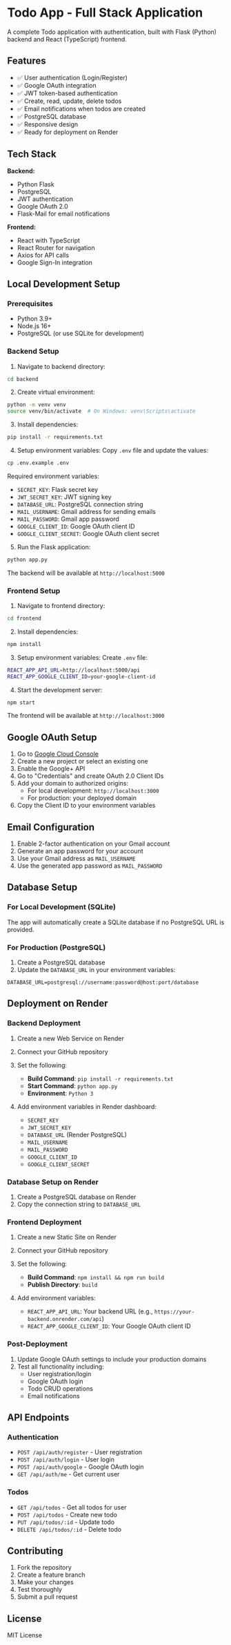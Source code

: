 # Todo App - Full Stack Application

A complete Todo application with authentication, built with Flask (Python) backend and React (TypeScript) frontend.

## Features

- ✅ User authentication (Login/Register)
- ✅ Google OAuth integration
- ✅ JWT token-based authentication
- ✅ Create, read, update, delete todos
- ✅ Email notifications when todos are created
- ✅ PostgreSQL database
- ✅ Responsive design
- ✅ Ready for deployment on Render

## Tech Stack

**Backend:**
- Python Flask
- PostgreSQL
- JWT authentication
- Google OAuth 2.0
- Flask-Mail for email notifications

**Frontend:**
- React with TypeScript
- React Router for navigation
- Axios for API calls
- Google Sign-In integration

## Local Development Setup

### Prerequisites

- Python 3.9+
- Node.js 16+
- PostgreSQL (or use SQLite for development)

### Backend Setup

1. Navigate to backend directory:
```bash
cd backend
```

2. Create virtual environment:
```bash
python -m venv venv
source venv/bin/activate  # On Windows: venv\Scripts\activate
```

3. Install dependencies:
```bash
pip install -r requirements.txt
```

4. Setup environment variables:
Copy `.env` file and update the values:
```bash
cp .env.example .env
```

Required environment variables:
- `SECRET_KEY`: Flask secret key
- `JWT_SECRET_KEY`: JWT signing key
- `DATABASE_URL`: PostgreSQL connection string
- `MAIL_USERNAME`: Gmail address for sending emails
- `MAIL_PASSWORD`: Gmail app password
- `GOOGLE_CLIENT_ID`: Google OAuth client ID
- `GOOGLE_CLIENT_SECRET`: Google OAuth client secret

5. Run the Flask application:
```bash
python app.py
```

The backend will be available at `http://localhost:5000`

### Frontend Setup

1. Navigate to frontend directory:
```bash
cd frontend
```

2. Install dependencies:
```bash
npm install
```

3. Setup environment variables:
Create `.env` file:
```bash
REACT_APP_API_URL=http://localhost:5000/api
REACT_APP_GOOGLE_CLIENT_ID=your-google-client-id
```

4. Start the development server:
```bash
npm start
```

The frontend will be available at `http://localhost:3000`

## Google OAuth Setup

1. Go to [Google Cloud Console](https://console.cloud.google.com/)
2. Create a new project or select an existing one
3. Enable the Google+ API
4. Go to "Credentials" and create OAuth 2.0 Client IDs
5. Add your domain to authorized origins:
   - For local development: `http://localhost:3000`
   - For production: your deployed domain
6. Copy the Client ID to your environment variables

## Email Configuration

1. Enable 2-factor authentication on your Gmail account
2. Generate an app password for your account
3. Use your Gmail address as `MAIL_USERNAME`
4. Use the generated app password as `MAIL_PASSWORD`

## Database Setup

### For Local Development (SQLite)
The app will automatically create a SQLite database if no PostgreSQL URL is provided.

### For Production (PostgreSQL)
1. Create a PostgreSQL database
2. Update the `DATABASE_URL` in your environment variables:
```
DATABASE_URL=postgresql://username:password@host:port/database
```

## Deployment on Render

### Backend Deployment

1. Create a new Web Service on Render
2. Connect your GitHub repository
3. Set the following:
   - **Build Command**: `pip install -r requirements.txt`
   - **Start Command**: `python app.py`
   - **Environment**: `Python 3`

4. Add environment variables in Render dashboard:
   - `SECRET_KEY`
   - `JWT_SECRET_KEY`
   - `DATABASE_URL` (Render PostgreSQL)
   - `MAIL_USERNAME`
   - `MAIL_PASSWORD`
   - `GOOGLE_CLIENT_ID`
   - `GOOGLE_CLIENT_SECRET`

### Database Setup on Render

1. Create a PostgreSQL database on Render
2. Copy the connection string to `DATABASE_URL`

### Frontend Deployment

1. Create a new Static Site on Render
2. Connect your GitHub repository
3. Set the following:
   - **Build Command**: `npm install && npm run build`
   - **Publish Directory**: `build`

4. Add environment variables:
   - `REACT_APP_API_URL`: Your backend URL (e.g., `https://your-backend.onrender.com/api`)
   - `REACT_APP_GOOGLE_CLIENT_ID`: Your Google OAuth client ID

### Post-Deployment

1. Update Google OAuth settings to include your production domains
2. Test all functionality including:
   - User registration/login
   - Google OAuth login
   - Todo CRUD operations
   - Email notifications

## API Endpoints

### Authentication
- `POST /api/auth/register` - User registration
- `POST /api/auth/login` - User login
- `POST /api/auth/google` - Google OAuth login
- `GET /api/auth/me` - Get current user

### Todos
- `GET /api/todos` - Get all todos for user
- `POST /api/todos` - Create new todo
- `PUT /api/todos/:id` - Update todo
- `DELETE /api/todos/:id` - Delete todo

## Contributing

1. Fork the repository
2. Create a feature branch
3. Make your changes
4. Test thoroughly
5. Submit a pull request

## License

MIT License
